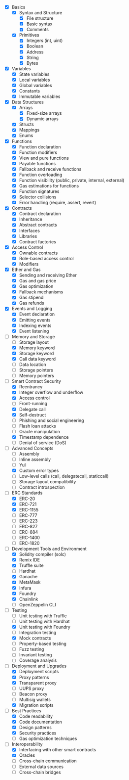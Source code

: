 - [X] Basics
  - [X] Syntax and Structure
    - [X] File structure
    - [X] Basic syntax
    - [X] Comments
  - [X] Primitives
    - [X] Integers (int, uint)
    - [X] Boolean
    - [X] Address
    - [X] String
    - [X] Bytes
- [X] Variables
  - [X] State variables
  - [X] Local variables
  - [X] Global variables
  - [X] Constants
  - [X] Immutable variables
- [X] Data Structures
  - [X] Arrays
    - [X] Fixed-size arrays
    - [X] Dynamic arrays
  - [X] Structs
  - [X] Mappings
  - [X] Enums
- [X] Functions
  - [X] Function declaration
  - [X] Function modifiers
  - [X] View and pure functions
  - [X] Payable functions
  - [X] Fallback and receive functions
  - [X] Function overloading
  - [X] Function visibility (public, private, internal, external)
  - [X] Gas estimations for functions
  - [X] Function signatures
  - [X] Selector collisions
  - [X] Error handling (require, assert, revert)
- [X] Contracts
  - [X] Contract declaration
  - [X] Inheritance
  - [X] Abstract contracts
  - [X] Interfaces
  - [X] Libraries
  - [X] Contract factories
- [X] Access Control
  - [X] Ownable contracts
  - [X] Role-based access control
  - [X] Modifiers
- [X] Ether and Gas
  - [X] Sending and receiving Ether
  - [X] Gas and gas price
  - [X] Gas optimization
  - [X] Fallback mechanisms
  - [X] Gas stipend
  - [X] Gas refunds
- [X] Events and Logging
  - [X] Event declaration
  - [X] Emitting events
  - [X] Indexing events
  - [X] Event listening
- [ ] Memory and Storage
  - [ ] Storage layout
  - [X] Memory keyword
  - [X] Storage keyword
  - [X] Call data keyword
  - [ ] Data location
  - [ ] Storage pointers
  - [ ] Memory pointers
- [ ] Smart Contract Security
  - [X] Reentrancy
  - [X] Integer overflow and underflow
  - [X] Access control
  - [ ] Front-running
  - [X] Delegate call
  - [X] Self-destruct
  - [ ] Phishing and social engineering
  - [ ] Flash loan attacks
  - [ ] Oracle manipulation
  - [X] Timestamp dependence
  - [ ] Denial of service (DoS)
- [ ] Advanced Concepts
  - [ ] Assembly
  - [ ] Inline assembly
  - [ ] Yul
  - [X] Custom error types
  - [ ] Low-level calls (call, delegatecall, staticcall)
  - [ ] Storage layout compatibility
  - [ ] Contract introspection
- [ ] ERC Standards
  - [X] ERC-20
  - [X] ERC-721
  - [X] ERC-1155
  - [ ] ERC-777
  - [ ] ERC-223
  - [ ] ERC-827
  - [ ] ERC-884
  - [ ] ERC-1400
  - [ ] ERC-1820
- [ ] Development Tools and Environment
  - [X] Solidity compiler (solc)
  - [X] Remix IDE
  - [X] Truffle suite
  - [ ] Hardhat
  - [X] Ganache
  - [X] MetaMask
  - [X] Infura
  - [X] Foundry
  - [X] Chainlink
  - [ ] OpenZeppelin CLI
- [ ] Testing
  - [ ] Unit testing with Truffle
  - [ ] Unit testing with Hardhat
  - [X] Unit testing with Foundry
  - [ ] Integration testing
  - [X] Mock contracts
  - [ ] Property-based testing
  - [ ] Fuzz testing
  - [ ] Invariant testing
  - [ ] Coverage analysis
- [ ] Deployment and Upgrades
  - [X] Deployment scripts
  - [X] Proxy patterns
  - [X] Transparent proxy
  - [ ] UUPS proxy
  - [ ] Beacon proxy
  - [ ] Multisig wallets
  - [X] Migration scripts
- [ ] Best Practices
  - [X] Code readability
  - [X] Code documentation
  - [X] Design patterns
  - [X] Security practices
  - [ ] Gas optimization techniques
- [ ] Interoperability
  - [X] Interfacing with other smart contracts
  - [X] Oracles
  - [ ] Cross-chain communication
  - [ ] External data sources
  - [ ] Cross-chain bridges
